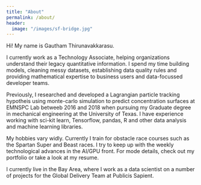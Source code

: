 ```yaml
---
title: "About"
permalink: /about/
header:
  image: "/images/sf-bridge.jpg"
---
```


Hi! My name is Gautham Thirunavakkarasu.

I currently work as a Technology Associate, helping organizations understand their legacy quantitative information. I spend my time building models, cleaning messy datasets, establishing data quality rules and providing mathematical expertise to business users and data-focussed developer teams.

Previously, I researched and developed a Lagrangian particle tracking hypotheis using monte-carlo simulation to predict concentration surfaces at EMNSPC Lab betweeb 2016 and 2018 when pursuing my Graduate degree in mechanical engineering at the University of Texas. I have experience working with sci-kit learn, Tensorflow, pandas, R and other data analysis and machine learning libraries.

My hobbies vary widly. Currently I train for obstacle race courses such as the Spartan Super and Beast races. I try to keep up with the weekly technological advances in the AI/GPU front. For mode details, check out my portfolio or take a look at my resume.

I currently live in the Bay Area, where I work as a data scientist on a number of projects for the Global Delivery Team at Publicis Sapient.
